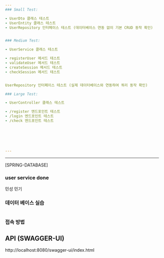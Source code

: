 ```yaml
---
### Small Test:

- UserDto 클래스 테스트
- UserEntity 클래스 테스트
- UserRepository 인터페이스 테스트 (데이터베이스 연동 없이 기본 CRUD 동작 확인)


### Medium Test:

- UserService 클래스 테스트

- registerUser 메서드 테스트
- validateUser 메서드 테스트
- createSession 메서드 테스트
- checkSession 메서드 테스트


UserRepository 인터페이스 테스트 (실제 데이터베이스와 연동하여 쿼리 동작 확인)

### Large Test:

- UserController 클래스 테스트

- /register 엔드포인트 테스트
- /login 엔드포인트 테스트
- /check 엔드포인트 테스트






---
```

---

[SPRING-DATABASE]

### user service done
민성 민기

### 데이터 베이스 실습

#
### 접속 방법
## API (SWAGGER-UI)
http://localhost:8080/swagger-ui/index.html
